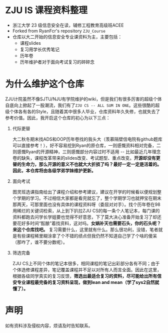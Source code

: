 # ZJU IS 课程资料整理

- 浙江大学 23 级信息安全在读，辅修工程教育高级班ACEE
- Forked from RyanFcr's repository `ZJU_Course`
- 仓库以大二开始的信息安全专业课资料为主，主要包括：
  - 课程slides
  - 复习用学长优秀笔记
  - 历年卷
  - 历年维护者对于面向考试复习的碎碎念

# 为什么维护这个仓库
ZJU计院虽然不像SJTU/NJU有学院维护的wiki，但是我们有很多厉害的超级个体自底向上掀起了一股潮流，我们有了`ZJU CS -- ALL SUM IN ONE`。这些很酷的超级个体各有各的Style，且随着其中很多人毕业，仓库资料年久失修，也就失去了参考价值。因此，我开启这个仓库的初心为以下三点：
  1. 代际更替
  
     大二秋冬期末找ADS和OOP历年卷找的我头大（羡慕隔壁信电院有github题库可以直接参考！），好不容易挖到Ryan的原仓库，一则感慨资料相对完备，二则感慨Ryan的开源精神，三则感慨部分内容过时不适用 -- 比如最近几年理念卷的缺失，课程改革带来的slides改变、考试题型、重点改变。**开源却没有更替的生命力，那么开源的意义不也就大大折损了吗？最好一定一定是活着的。因此，本仓库将由各级学弟学妹维护更新。**

  2. 面向考试

     图灵班选课指南给出了课程介绍和参考建议，建议在开学的时候看以便规划整个学期的学习。不过相信大家都是看完就忘了，整个学期学习也就押宝在期末那两天，可那里面也没有具体的课程资料呀（委屈对对手）。找个历年卷在98用稀烂的关键词检索，从上到下扒拉ZJU CS的每一条个人笔记本，每门课的资料都跑去问学长学姐要也觉得不好意思，下了莫大决心准备开始复习了却还要花好多时间“酝酿”着找资料，这对吗。**女娲补天也需要石头，你的石头呢？来这个仓库找吧。** 复习需要什么，这里就有什么。那么很功利，没错，笔者就是有些课程稀里糊涂拿了个不错的绩点但我仍然不知道自己学了个啥的傻呆（那咋了，谁不要分数呢）。

  3. 筛选完备

     ZJU CS上不同个体的笔记本很多，相同课程的笔记出彩部分各有不同；由于个体选修课程差异，笔记覆盖课程并不足以对所有人而言全面。因此在这里，根据各级同学真实的复习反馈，**筛选出最适合复习的资料，尽可能给出所有信安专业课程最完备的复习资料呈现，做到lean and mean（学了sys2自然就懂了）。**

# 声明

如有资料涉及侵权内容，烦请及时告知联系。
